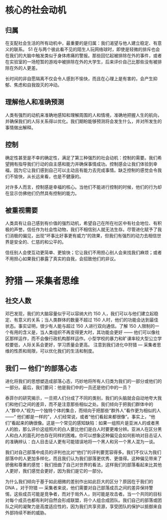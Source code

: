 

# 核心的社会动机

## 归属

在支配社会生活的所有动机中，最重要的是归属：我们渴望与他人建立稳定、有意义的联系。 51 在与两个彼此看不见的陌生人玩网络球时，即使是轻微的排斥也会在我们的大脑中触发类似于身体疼痛的警报。那些回忆起被排除在外的事件，或者在实验室的一场短暂的游戏中被排除在外的大学生，后来评价自己比那些没有被排除在外的人更差。

长时间的非自愿隔离不仅会令人感到不愉快，而且在心理上是有害的，会产生抑郁、焦虑和自我毁灭的冲动。

## 理解他人和准确预测

人类有强烈的动机来准确地感知和理解周围的人和情境，准确地把握人生的航向，并确保我们的人际关系得以优化。我们期盼能够预测将会发生什么，并对所发生的事情做出解释。

## 控制

确定性甚至是不幸的确定性，满足了第三种强烈的社会动机：控制的需要。我们希望拥有指导我们行动的自主感和能力并确保事情成功。控制感会让我们体验到幸福，因为它让我们感到自己可以主动且有能力去完成事情。缺乏控制的感觉会令我们不愉快，从长远来看，也是不健康的。

对许多人而言，控制感是幸福的核心。当他们不能进行控制的时候，他们的行为却在显示仿佛他们仍然具有控制的能力。


## 被重视需要

人类具有让自己感到有价值的强烈动机，希望自己在所在社区中有社会地位、有积极的声誉。信任作为社会性动物，我们不相信别人就无法生存。尽管进化赋予了我们消极的偏见，出现“坏事比好事更有威力”的效果，但我们有强烈的动力去相信世界是安全的、仁慈的和公平的。

信任别人会使互动更简单、更愉快；它让我们不用担心别人会来找我们麻烦；或者不用担心如果我们暴露了真实的自我，会招致他们的非议。


# 狩猎 — 采集者思维

## 社交人数

邓巴发现，我们的大脑容量似乎可以容纳大约 150 人，我们可以与他们建立起稳定、有意义的关系；当人类群体的数量不超过 150 人时，他们的功能会达到最佳状态。事实证明，很少有人能与超过 150 人进行双向通信。了解 150 人限制的一个有用的含义是，当人类组织不再变得更大时，其功能会更好 —— 他们可以像社区那样运作，而不会像行政机构那样运作。小型学校的暴力和旷课率较大型公立学校要低，人际关系会更好，学习质量会更高。 注意到我们进化中狩猎 — 采集者思维的性质和局限，可以优化我们的生活和制度。

## 我们 — 他们”的部落心态

进化将我们的思想塑造成部落心态，巧妙地将所有人归类为我们的一部分或他们的一部分。最后，我们要问：他是我们中的一员还是他们中的一员？

泰菲尔的研究揭示，一旦把人们分成了不同的类别，我们的头脑就会自动地夸大我们和他们之间的差异，而不是注意那些相似之处。我们倾向于把我们群体中的人“群中人”视为一个独特个体的集合，而倾向于把那些“群外人”看作更为相似的人 ——“ 他们都是一样的”，人们经常说，或者“他们看起来都很像”。事实上，“他们”看起来的确很像。这是一个常见的感知缺陷：如果一组照片是亚洲人的或者黑人的脸，那么评价这组照片的白人要比他们是白人时要更难分辨。亚洲人在区分黑人和白人的面孔时也存在同样的困难。你可以想象这种偏见会如何影响对目击证人的准确辨认：白人目击证人更有可能错误地将一个黑人和另一个黑人混为一谈。

我们对自己部落中成员的评判也比对“他们”的评判要宽容得多。我们不仅认为我们部落中的人更加多样化，而且我们认为我们部落更优秀、更值得。这种偏见带来了骄傲和尊重的感觉：我们扭曲了自己对世界的看法，这样我们的部落看起来比其他人更好，我们感觉会更好，因为我们是它的一部分。

为什么我们倾向于基于如此细微的差别作出如此巨大的区分？原因在于我们的 DNA 。对于狩猎 — 采集者来说，他们需要对自己部落成员之间的差异保持警惕，这些成员可能是竞争者，而对于局外人，则可能是攻击者。当一个共同的目标对每个成员也都有利时自然会形成联盟，将个人组合成团队。我们自己的部落或团队之间的凝聚力是高度适应性的，因为我们共享资源，享受团队的保护以抵御来自外部持续不断的威胁。

